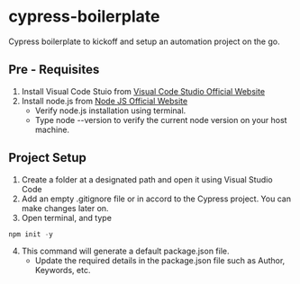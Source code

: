 # cypress-boilerplate
Cypress boilerplate to kickoff and setup an automation project on the go.

## Pre - Requisites
1. Install Visual Code Stuio from [Visual Code Studio Official Website](https://code.visualstudio.com/)
2. Install node.js from [Node JS Official Website](https://nodejs.org/en/)
    * Verify node.js installation using terminal. 
    * Type node --version to verify the current node version on your host machine.

## Project Setup
1. Create a folder at a designated path and open it using Visual Studio Code
2. Add an empty .gitignore file or in accord to the Cypress project. You can make changes later on.
3. Open terminal, and type
```JavaScript
npm init -y
```
4. This command will generate a default package.json file.
    * Update the required details in the package.json file such as Author, Keywords, etc.
